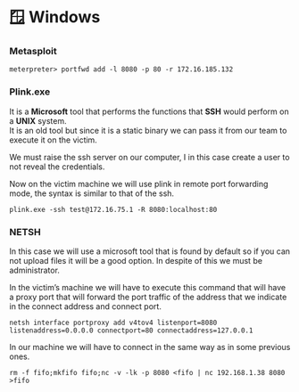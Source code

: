 # 🪟 Windows

### Metasploit

```
meterpreter> portfwd add -l 8080 -p 80 -r 172.16.185.132
```

### Plink.exe

It is a **Microsoft** tool that performs the functions that **SSH** would perform on a **UNIX** system.\
It is an old tool but since it is a static binary we can pass it from our team to execute it on the victim.

We must raise the ssh server on our computer, I in this case create a user to not reveal the credentials.

Now on the victim machine we will use plink in remote port forwarding mode, the syntax is similar to that of the ssh.

```
plink.exe -ssh test@172.16.75.1 -R 8080:localhost:80
```



### NETSH

In this case we will use a microsoft tool that is found by default so if you can not upload files it will be a good option. In despite of this we must be administrator.

In the victim’s machine we will have to execute this command that will have a proxy port that will forward the port traffic of the address that we indicate in the connect address and connect port.

```
netsh interface portproxy add v4tov4 listenport=8080 listenaddress=0.0.0.0 connectport=80 connectaddress=127.0.0.1
```

In our machine we will have to connect in the same way as in some previous ones.

```
rm -f fifo;mkfifo fifo;nc -v -lk -p 8080 <fifo | nc 192.168.1.38 8080 >fifo
```

